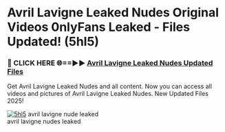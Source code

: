 # Avril Lavigne Leaked Nudes Original Videos 0nlyFans Leaked - Files Updated! (5hl5)

<h3>🔴 CLICK HERE 🌐==►► <a href="https://tinyurl.com/5h6xmrr3" rel="nofollow">Avril Lavigne Leaked Nudes Updated Files</a></h3>

Get Avril Lavigne Leaked Nudes and all content. Now you can access all videos and pictures of Avril Lavigne Leaked Nudes. New Updated Files 2025!

[![5hl5](https://i.imgur.com/KVD873Z.gif)](https://tinyurl.com/5h6xmrr3)
avril lavigne nude leaked<br>
avril lavigne nudes leaked